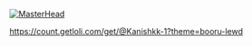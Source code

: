 [![MasterHead](https://i.imgur.com/1ZvVkDc.gif)]()

<div align="center">
<!-- <img align="center" width="400" src="https://upload.wikimedia.org/wikipedia/commons/6/6f/Programming123najra.gif" alt="coding"> -->
</div>

<!-- <p align="left"> <img src="https://komarev.com/ghpvc/?username=kanishkk-1&label=Profile%20views&color=0e75b6&style=flat" alt="kanishkk-1" /> </p> -->

<!-- <p align="left"> <a href="https://github.com/ryo-ma/github-profile-trophy"><img src="https://github-profile-trophy.vercel.app/?username=kanishkk-1" alt="kanishkk-1" /></a> </p> -->


https://count.getloli.com/get/@Kanishkk-1?theme=booru-lewd
